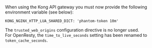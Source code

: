 When using the Kong API gateway you must now provide the following environment variable (see below):

```text
KONG_NGINX_HTTP_LUA_SHARED_DICT: 'phantom-token 10m'
```

The `trusted_web_origins` configuration directive is no longer used.\
For OpenResty, the `time_to_live_seconds` setting has been renamed to `token_cache_seconds`.